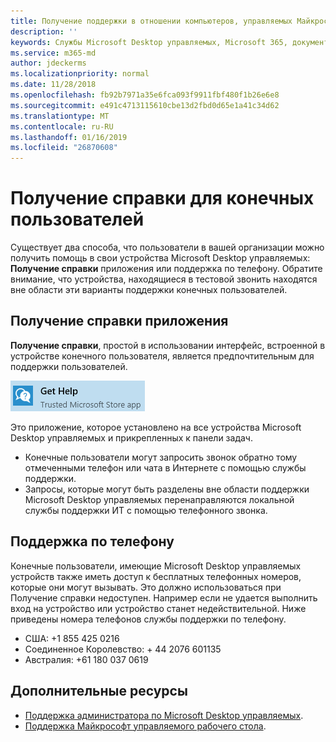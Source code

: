 ```yaml
---
title: Получение поддержки в отношении компьютеров, управляемых Майкрософт
description: ''
keywords: Службы Microsoft Desktop управляемых, Microsoft 365, документация
ms.service: m365-md
author: jdeckerms
ms.localizationpriority: normal
ms.date: 11/28/2018
ms.openlocfilehash: fb92b7971a35e6fca093f9911fbf480f1b26e6e8
ms.sourcegitcommit: e491c4713115610cbe13d2fbd0d65e1a41c34d62
ms.translationtype: MT
ms.contentlocale: ru-RU
ms.lasthandoff: 01/16/2019
ms.locfileid: "26870608"
---
```

# <a name="getting-help-for-end-users"></a>Получение справки для конечных пользователей

Существует два способа, что пользователи в вашей организации можно получить помощь в свои устройства Microsoft Desktop управляемых: **Получение справки** приложения или поддержка по телефону. Обратите внимание, что устройства, находящиеся в тестовой звонить находятся вне области эти варианты поддержки конечных пользователей. 

## <a name="get-help-app"></a>Получение справки приложения

**Получение справки**, простой в использовании интерфейс, встроенной в устройстве конечного пользователя, является предпочтительным для поддержки пользователей.  

![Получение справки](images/get-help.png)

Это приложение, которое установлено на все устройства Microsoft Desktop управляемых и прикрепленных к панели задач. 

- Конечные пользователи могут запросить звонок обратно тому отмеченными телефон или чата в Интернете с помощью службы поддержки.
- Запросы, которые могут быть разделены вне области поддержки Microsoft Desktop управляемых перенаправляются локальной службы поддержки ИТ с помощью телефонного звонка.  

## <a name="phone-support"></a>Поддержка по телефону

Конечные пользователи, имеющие Microsoft Desktop управляемых устройств также иметь доступ к бесплатных телефонных номеров, которые они могут вызывать. Это должно использоваться при Получение справки недоступен. Например если не удается выполнить вход на устройство или устройство станет недействительной. Ниже приведены номера телефонов службы поддержки по телефону.
 
- США: +1 855 425 0216
- Соединенное Королевство: + 44 2076 601135
- Австралия: +61 180 037 0619


## <a name="additional-resources"></a>Дополнительные ресурсы
- [Поддержка администратора по Microsoft Desktop управляемых](admin-support.md). 
- [Поддержка Майкрософт управляемого рабочего стола](../service-description/support.md).
